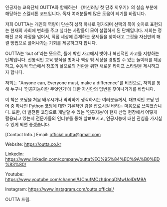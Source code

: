 인공지능 교육단체 OUTTA와 함께하는! 《머신러닝 첫 단추 끼우기》의 실습 부분에 해당하는 스켈레톤 코드입니다.
독자 여러분들께 많은 도움이 되기를 바랍니다.

저희 OUTTA는 개인의 역량이 단순히 성적 하나로 평가되며 선택의 폭이 숫자로 표현되는 현재의 사회에 변화를 주고 싶다는 사람들이 모여 설립하게 된 단체입니다. 저희는 정해진 교육 과정을 넘어서, 직접 세상에 존재하는 문제들을 찾아내고 그것을 자신만의 해결 방법으로 풀어나가는 기회를 제공하고자 합니다.

OUTTA는 ‘out of’라는 뜻으로, 틀에 박힌 사고에서 벗어나 혁신적인 사고를 지향하는 단체입니다. 전통적인 교육 방식을 벗어나 책상 밖 세상을 경험할 수 있는 놀이터를 제공하고, 수동적 학습에서 창조의 삶으로의 전환을 위한 새로운 라이프 스타일을 제시하고자 합니다. 

저희는 "Anyone can, Everyone must, make a difference"를 비전으로, 저희를 통해 누구나 ‘인공지능이란 무엇인가’에 대한 자신만의 답변을 찾아나가기를 바랍니다.

이 책은 코딩을 처음 배우시거나 막막하게 생각하시는 여러분들께서, 대표적인 코딩 언어 중 하나인 Python 코딩에 대한 기본적인 감을 잡으시길 바라는 마음으로 쓰여졌습니다. 또한, 더 발전된 코딩으로 개발할 수 있는 ‘인공지능’이 현재 산업 현장에서 어떻게 활용되고 있는지 전문가들의 인터뷰를 통해 살펴보시고, 인공지능에 대한 관심을 가지실 수 있게 되면 좋겠습니다.

[Contact Info.]
Email: official.outta@gmail.com

Website: https://outta.co.kr

Linkedin: https://www.linkedin.com/company/outta%EC%95%84%EC%9A%B0%ED%83%80/ 

Youtube: https://www.youtube.com/channel/UCnufMCzh4pnqDMwUolDrM9A 

Instagram: https://www.instagram.com/outta.official/

OUTTA 드림.
